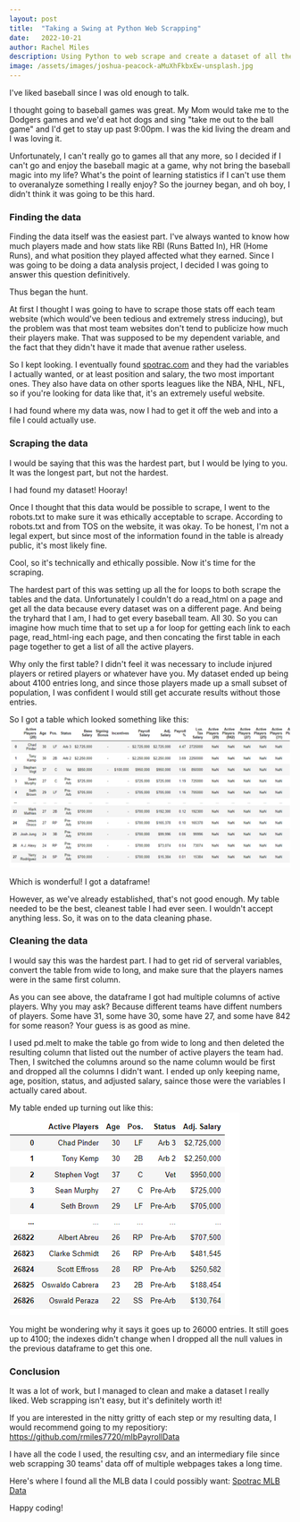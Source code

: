 ```yaml
---
layout: post
title:  "Taking a Swing at Python Web Scrapping"
date:   2022-10-21
author: Rachel Miles
description: Using Python to web scrape and create a dataset of all the MLB Player's salaries, positions, and status. 
image: /assets/images/joshua-peacock-aMuXhFkbxEw-unsplash.jpg
---
```


I've liked baseball since I was old enough to talk.

I thought going to baseball games was great. My Mom would take me to the Dodgers games and we'd eat hot dogs and sing "take me out to the ball game" and I'd get to stay up past 9:00pm. I was the kid living the dream and I was loving it. 

Unfortunately, I can't really go to games all that any more, so I decided if I can't go and enjoy the baseball magic at a game, why not bring the baseball magic into my life? What's the point of learning statistics if I can't use them to overanalyze something I really enjoy? So the journey began, and oh boy, I didn't think it was going to be this hard. 

### Finding the data
Finding the data itself was the easiest part. I've always wanted to know how much players made and how stats like RBI (Runs Batted In), HR (Home Runs), and what position they played affected what they earned. Since I was going to be doing a data analysis project, I decided I was going to answer this question definitively. 

Thus began the hunt. 

At first I thought I was going to have to scrape those stats off each team website (which would've been tedious and extremely stress inducing), but the problem was that most team websites don't tend to publicize how much their players make. That was supposed to be my dependent variable, and the fact that they didn't have it made that avenue rather useless. 

So I kept looking. I eventually found [spotrac.com](https://www.https://www.spotrac.com/)  and they had the variables I actually wanted, or at least position and salary, the two most important ones. They also have data on other sports leagues like the NBA, NHL, NFL, so if you're looking for data like that, it's an extremely useful website. 

I had found where my data was, now I had to get it off the web and into a file I could actually use. 


### Scraping the data
I would be saying that this was the hardest part, but I would be lying to you. It was the longest part, but not the hardest.

I had found my dataset! Hooray! 

Once I thought that this data would be possible to scrape, I went to the robots.txt to make sure it was ethically acceptable to scrape. According to robots.txt and from TOS on the website, it was okay. To be honest, I'm not a legal expert, but since most of the information found in the table is already public, it's most likely fine. 

Cool, so it's technically and ethically possible. Now it's time for the scraping.

The hardest part of this was setting up all the for loops to both scrape the tables and the data. Unfortunately I couldn't do a read_html on a page and get all the data because every dataset was on a different page. And being the tryhard that I am, I had to get every baseball team. All 30. So you can imagine how much time that to set up a for loop for getting each link to each page, read_html-ing each page, and then concating the first table in each page together to get a list of all the active players.

Why only the first table? I didn't feel it was necessary to include injured players or retired players or whatever have you. My dataset ended up being about 4100 entries long, and since those players made up a small subset of population, I was confident I would still get accurate results without those entries.

So I got a table which looked something like this:
![Test image](https://raw.githubusercontent.com/rmiles7720/stat386-projects/main/assets/images/Blogpic1.png)



Which is wonderful! I got a dataframe! 

However, as we've already established, that's not good enough. My table needed to be the best, cleanest table I had ever seen. I wouldn't accept anything less. So, it was on to the data cleaning phase. 


### Cleaning the data
I would say this was the hardest part. I had to get rid of serveral variables, convert the table from wide to long, and make sure that the players names were in the same first column. 

As you can see above, the dataframe I got had multiple columns of active players. Why you may ask? Because different teams have diffent numbers of players. Some have 31, some have 30, some have 27, and some have 842 for some reason? Your guess is as good as mine. 

I used pd.melt to make the table go from wide to long and then deleted the resulting column that listed out the number of active players the team had. Then, I switched the columns around so the name column would be first and dropped all the columns I didn't want. I ended up only keeping name, age, position, status, and adjusted salary, saince those were the variables I actually cared about. 

My table ended up turning out like this:
![Test image](https://raw.githubusercontent.com/rmiles7720/stat386-projects/main/assets/images/Blogpic2.png)

You might be wondering why it says it goes up to 26000 entries. It still goes up to 4100; the indexes didn't change when I dropped all the null values in the previous dataframe to get this one. 


### Conclusion
It was a lot of work, but I managed to clean and make a dataset I really liked. Web scrapping isn't easy, but it's definitely worth it!

If you are interested in the nitty gritty of each step or my resulting data, I would recommend going to my repositiory: https://github.com/rmiles7720/mlbPayrollData 

I have all the code I used, the resulting csv, and an intermediary file since web scrapping 30 teams' data off of multiple webpages takes a long time. 

Here's where I found all the MLB data I could possibly want: [Spotrac MLB Data](https://www.spotrac.com/mlb/)

Happy coding!
